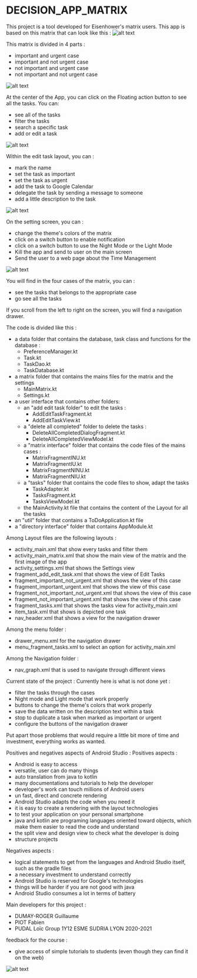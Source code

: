 # DECISION_APP_MATRIX
This project is a tool developed for Eisenhower's matrix users. 
This app is based on this matrix that can look like this : 
![alt text](https://s1.qwant.com/thumbr/0x380/b/1/4f4017c3cbb150b9f9aedf9b42707f0126a8874876f2454c2f33540eb90ad4/The-Eisenhower-Decision-Matrix-png.png?u=https%3A%2F%2Fluxafor.com%2Fwp-content%2Fuploads%2F2018%2F10%2FThe-Eisenhower-Decision-Matrix-png.png&q=0&b=1&p=0&a=0)



This matrix is divided in 4 parts : 
- important and urgent case 
- important and not urgent case 
- not important and urgent case 
- not important and not urgent case 

![alt text](https://i.imgur.com/NSS8Kzk.png)


At the center of the App, you can click on the Floating action button to see all the tasks. You can:
- see all of the tasks 
- filter the tasks 
- search a specific task
- add or edit a task 

![alt text](https://i.imgur.com/LHMPrEF.png)



Within the edit task layout, you can : 
- mark the name
- set the task as important 
- set the task as urgent
- add the task to Google Calendar 
- delegate the task by sending a message to someone
- add a little description to the task 

![alt text](https://i.imgur.com/PcM7CFK.png)



On the setting screen, you can : 
- change the theme's colors of the matrix 
- click on a switch button to enable notification
- click on a switch button to use the Night Mode or the Light Mode
- Kill the app and send to user on the main screen 
- Send the user to a web page about the Time Management 

![alt text](https://i.imgur.com/8GnxmzB.png)

You will find in the four cases of the matrix, you can : 
- see the tasks that belongs to the appropriate case
- go see all the tasks 

If you scroll from the left to right on the screen, you will find a navigation drawer. 

The code is divided like this : 
- a data folder that contains the database, task class and functions for the database :
    - PreferenceManager.kt 
    - Task.kt
    - TaskDao.kt 
    - TaskDatabase.kt 
- a matrix folder that contains the mains files for the matrix and the settings
    - MainMatrix.kt
    - Settings.kt
- a user interface that contains other folders: 
    - an "add edit task folder" to edit the tasks :
        - AddEditTaskFragment.kt
        - AddEditTaskView.kt
    - a "delete all completed" folder to delete the tasks : 
        - DeleteAllCompletedDialogFragment.kt
        - DeleteAllCompletedViewModel.kt
    - a "matrix interface" folder that contains the code files of the mains cases : 
        - MatrixFragmentINU.kt
        - MatrixFragmentIU.kt
        - MatrixFragmentNINU.kt
        - MatrixFragmentNIU.kt 
    - a "tasks" folder that contains the code files to show, adapt the tasks
        - TaskAdapter.kt
        - TasksFragment.kt
        - TasksViewModel.kt
    - the MainActivity.kt file that contains the content of the Layout for all the tasks
- an "util" folder that contains a ToDoApplication.kt file 
- a "directory interface" folder that contains AppModule.kt

Among Layout files are the following layouts : 
- activity_main.xml that show every tasks and filter them
- activity_main_matrix.xml that show the main view of the matrix and the first image of the app 
- activity_settings.xml that shows the Settings view
- fragment_add_edit_task.xml that shows the view of Edit Tasks
- fragment_important_not_urgent.xml that shows the view of this case 
- fragment_important_urgent.xml that shows the view of this case
- fragment_not_important_not_urgent.xml that shows the view of this case
- fragment_not_important_urgent.xml that shows the view of this case
- fragment_tasks.xml that shows the tasks view for activity_main.xml 
- item_task.xml that shows is depicted one task 
- nav_header.xml that shows a view for the navigation drawer

Among the menu folder : 
- drawer_menu.xml for the navigation drawer
- menu_fragment_tasks.xml to select an option for activity_main.xml

Among the Navigation folder : 
- nav_graph.xml that is used to navigate through different views

Current state of the project : 
Currently here is what is not done yet : 
- filter the tasks through the cases 
- Night mode and Light mode that work properly
- buttons to change the theme's colors that work properly 
- save the data written on the description text within a task
- stop to duplicate a task when marked as important or urgent 
- configure the buttons of the navigation drawer 

Put apart those problems that would require a little bit more of time and investment, everything works as wanted. 

Positives and negatives aspects of Android Studio : 
Positives aspects : 
- Android is easy to access
- versatile, user can do many things 
- auto translation from java to kotlin
- many documentations and tutorials to help the developer
- developer's work can touch millions of Android users
- un fast, direct and concrete rendering 
- Android Studio adapts the code when you need it 
- it is easy to create a rendering with the layout technologies
- to test your application on your personal smartphone 
- java and kotlin are programing languages oriented toward objects, which make them easier to read the code and understand
- the split view and design view to check what the developer is doing
- structure projects

Negatives aspects : 
- logical statements to get from the languages and Android Studio itself, such as the gradle files
- a necessary investment to understand correctly 
- Android Studio is reserved for Google's technologies
- things will be harder if you are not good with java
- Android Studio consumes a lot in terms of battery

Main developers for this project : 
- DUMAY-ROGER Guillaume 
- PIOT Fabien 
- PUDAL Loïc 
Group 1Y12 
ESME SUDRIA LYON 
2020-2021

feedback for the course : 
- give access of simple tutorials to students (even though they can find it on the web)

![alt text](https://s2.qwant.com/thumbr/0x0/d/f/fa1cd741075a3c8e4168c7dd5156d1895fccf0dd0b9ba18e0dfcdb502ff9dc/tenor.gif?u=https%3A%2F%2Fmedia.tenor.com%2Fimages%2F93fc348f799d1a1dd2d1d156ed6dee89%2Ftenor.gif&q=0&b=1&p=0&a=1)
